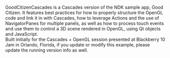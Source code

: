 GoodCitizenCascades is a Cascades version of the NDK sample app, Good Citizen.  It features best practices for how to properly structure the OpenGL code and link it in with Cascades, how to leverage Actions and the use of NavigatorPanes for multiple panels, as well as how to process touch events and use them to control a 3D scene rendered in OpenGL, using Qt objects and JavaScript.  
Built initially for the Cascades + OpenGL session presented at Blackberry 10 Jam in Orlando, Florida, if you update or modify this example, please update the running version info as well.